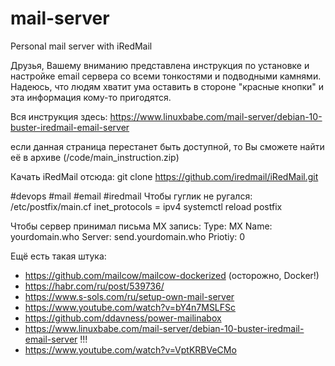 # mail-server
Personal mail server with iRedMail


Друзья, Вашему вниманию представлена инструкция по установке и настройке email сервера со всеми тонкостями и подводными камнями. Надеюсь, что людям хватит ума оставить в стороне "красные кнопки" и эта информация кому-то пригодятся.

Вся инструкция здесь:
https://www.linuxbabe.com/mail-server/debian-10-buster-iredmail-email-server

если данная страница перестанет быть доступной, то Вы сможете найти её в архиве (/code/main_instruction.zip)

Качать iRedMail отсюда:
git clone https://github.com/iredmail/iRedMail.git

#devops #mail #email #iredmail
Чтобы гуглик не ругался:
/etc/postfix/main.cf
    inet_protocols = ipv4
systemctl reload postfix

Чтобы сервер принимал письма MX запись:
Type: MX
Name: yourdomain.who
Server: send.yourdomain.who
Priotiy: 0

Ещё есть такая штука:
 - https://github.com/mailcow/mailcow-dockerized (осторожно, Docker!)
 - https://habr.com/ru/post/539736/
 - https://www.s-sols.com/ru/setup-own-mail-server
 - https://www.youtube.com/watch?v=bY4n7MSLFSc
 - https://github.com/ddavness/power-mailinabox
 - https://www.linuxbabe.com/mail-server/debian-10-buster-iredmail-email-server !!!
 - https://www.youtube.com/watch?v=VptKRBVeCMo
